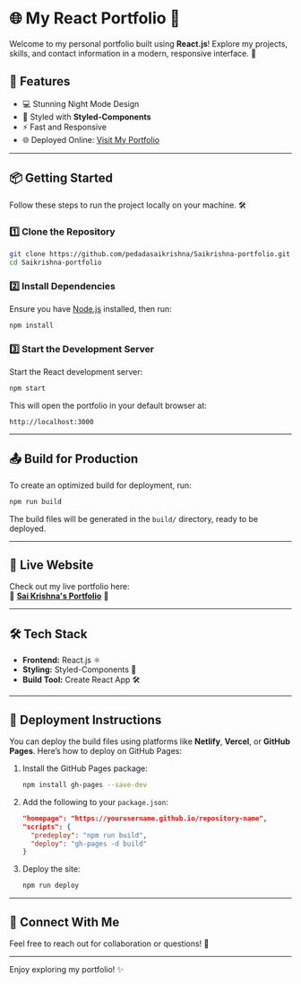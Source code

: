 

# 🌐 My React Portfolio 🚀 

Welcome to my personal portfolio built using **React.js**! Explore my projects, skills, and contact information in a modern, responsive interface. 🌌

## 🌟 Features
- 💻 Stunning Night Mode Design
- 🎨 Styled with **Styled-Components**
- ⚡ Fast and Responsive
- 🌐 Deployed Online: [Visit My Portfolio](https://saikrishnapedada.netlify.app/)

---

## 📦 Getting Started

Follow these steps to run the project locally on your machine. 🛠️

### 1️⃣ Clone the Repository
```bash
git clone https://github.com/pedadasaikrishna/Saikrishna-portfolio.git
cd Saikrishna-portfolio
```

### 2️⃣ Install Dependencies
Ensure you have [Node.js](https://nodejs.org) installed, then run:
```bash
npm install
```

### 3️⃣ Start the Development Server
Start the React development server:
```bash
npm start
```
This will open the portfolio in your default browser at:
```
http://localhost:3000
```

---

## 📤 Build for Production

To create an optimized build for deployment, run:
```bash
npm run build
```

The build files will be generated in the `build/` directory, ready to be deployed.

---

## 🔗 Live Website

Check out my live portfolio here:  
🌟 **[Sai Krishna's Portfolio](https://saikrishnapedada.netlify.app)** 🌟

---

## 🛠️ Tech Stack
- **Frontend:** React.js ⚛️
- **Styling:** Styled-Components 💅
- **Build Tool:** Create React App 🛠️

---

## 🚀 Deployment Instructions

You can deploy the build files using platforms like **Netlify**, **Vercel**, or **GitHub Pages**. Here’s how to deploy on GitHub Pages:

1. Install the GitHub Pages package:
   ```bash
   npm install gh-pages --save-dev
   ```

2. Add the following to your `package.json`:
   ```json
   "homepage": "https://yourusername.github.io/repository-name",
   "scripts": {
     "predeploy": "npm run build",
     "deploy": "gh-pages -d build"
   }
   ```

3. Deploy the site:
   ```bash
   npm run deploy
   ```

---

## 🙌 Connect With Me
Feel free to reach out for collaboration or questions! 📩  

---

Enjoy exploring my portfolio! ✨

